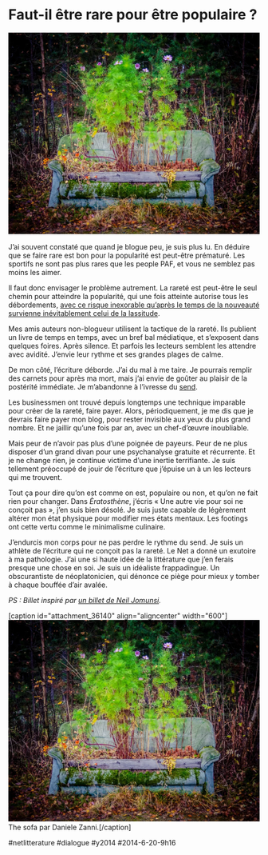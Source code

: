 # Faut-il être rare pour être populaire ?

![](_i/sofa.webp)

J’ai souvent constaté que quand je blogue peu, je suis plus lu. En déduire que se faire rare est bon pour la popularité est peut-être prématuré. Les sportifs ne sont pas plus rares que les people PAF, et vous ne semblez pas moins les aimer.

Il faut donc envisager le problème autrement. La rareté est peut-être le seul chemin pour atteindre la popularité, qui une fois atteinte autorise tous les débordements, [avec ce risque inexorable qu’après le temps de la nouveauté survienne inévitablement celui de la lassitude](http://www.internetactu.net/2014/06/18/linexorable-biais-de-la-nouveaute/).

Mes amis auteurs non-blogueur utilisent la tactique de la rareté. Ils publient un livre de temps en temps, avec un bref bal médiatique, et s’exposent dans quelques foires. Après silence. Et parfois les lecteurs semblent les attendre avec avidité. J’envie leur rythme et ses grandes plages de calme.

De mon côté, l’écriture déborde. J’ai du mal à me taire. Je pourrais remplir des carnets pour après ma mort, mais j’ai envie de goûter au plaisir de la postérité immédiate. Je m’abandonne à l’ivresse du [send](../../2013/11/la-send-generation-pecha-kucha-remix.md).

Les businessmen ont trouvé depuis longtemps une technique imparable pour créer de la rareté, faire payer. Alors, périodiquement, je me dis que je devrais faire payer mon blog, pour rester invisible aux yeux du plus grand nombre. Et ne jaillir qu’une fois par an, avec un chef-d’œuvre inoubliable.

Mais peur de n’avoir pas plus d’une poignée de payeurs. Peur de ne plus disposer d’un grand divan pour une psychanalyse gratuite et récurrente. Et je ne change rien, je continue victime d’une inertie terrifiante. Je suis tellement préoccupé de jouir de l’écriture que j’épuise un à un les lecteurs qui me trouvent.

Tout ça pour dire qu’on est comme on est, populaire ou non, et qu’on ne fait rien pour changer. Dans *Èratosthène*, j’écris « Une autre vie pour soi ne conçoit pas », j’en suis bien désolé. Je suis juste capable de légèrement altérer mon état physique pour modifier mes états mentaux. Les footings ont cette vertu comme le minimalisme culinaire.

J’endurcis mon corps pour ne pas perdre le rythme du send. Je suis un athlète de l’écriture qui ne conçoit pas la rareté. Le Net a donné un exutoire à ma pathologie. J’ai une si haute idée de la littérature que j’en ferais presque une chose en soi. Je suis un idéaliste frappadingue. Un obscurantiste de néoplatonicien, qui dénonce ce piège pour mieux y tomber à chaque bouffée d’air avalée.

*PS : Billet inspiré par [un billet de Neil Jomunsi](http://page42.org/labondance-est-elle-une-destruction/).*

[caption id="attachment\_36140" align="aligncenter" width="600"]![The sofa par Daniele Zanni.](_i/sofa.webp) The sofa par Daniele Zanni.[/caption]



#netlitterature #dialogue #y2014 #2014-6-20-9h16
